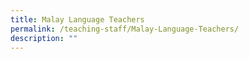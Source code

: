 ```yaml
---
title: Malay Language Teachers
permalink: /teaching-staff/Malay-Language-Teachers/
description: ""
---
```

